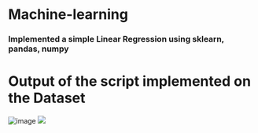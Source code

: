 # Machine-learning

### Implemented a simple Linear Regression using sklearn, pandas, numpy

# Output of the script implemented on the Dataset

![image](https://drive.google.com/file/d/1a8waP4bWlhZmnqQt4eUy1uBXJTUrKwzr/view?usp=sharing)
<img src = "https://drive.google.com/file/d/1a8waP4bWlhZmnqQt4eUy1uBXJTUrKwzr/view?usp=sharing"></img>
